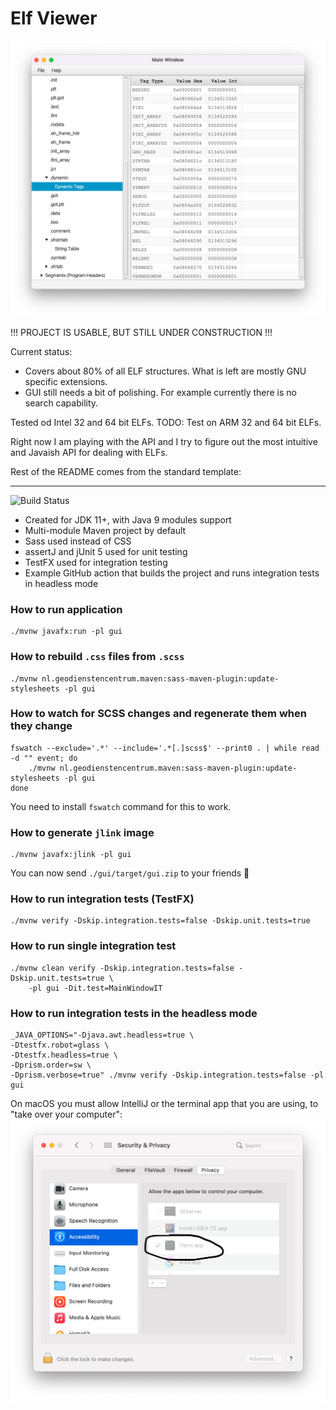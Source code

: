 # Elf Viewer

![Main Window](./docs/screen1.png)

!!! PROJECT IS USABLE, BUT STILL UNDER CONSTRUCTION !!!

Current status:
* Covers about 80% of all ELF structures. What is left are mostly GNU specific extensions.
* GUI still needs a bit of polishing. For example currently there is no search capability.

Tested od Intel 32 and 64 bit ELFs.
TODO: Test on ARM 32 and 64 bit ELFs.

Right now I am playing with the API and I try to figure out the most
intuitive and Javaish API for dealing with ELFs.

Rest of the README comes from the standard template:

---

![Build Status](https://github.com/marcin-chwedczuk/elf-viewer/actions/workflows/ci.yaml/badge.svg)

* Created for JDK 11+, with Java 9 modules support
* Multi-module Maven project by default
* Sass used instead of CSS
* assertJ and jUnit 5 used for unit testing
* TestFX used for integration testing
* Example GitHub action that builds the project and runs integration tests in headless mode

### How to run application
```
./mvnw javafx:run -pl gui
```

### How to rebuild `.css` files from `.scss`
```
./mvnw nl.geodienstencentrum.maven:sass-maven-plugin:update-stylesheets -pl gui
```

### How to watch for SCSS changes and regenerate them when they change
```
fswatch --exclude='.*' --include='.*[.]scss$' --print0 . | while read -d "" event; do
    ./mvnw nl.geodienstencentrum.maven:sass-maven-plugin:update-stylesheets -pl gui 
done
```
You need to install `fswatch` command for this to work.

### How to generate `jlink` image
```
./mvnw javafx:jlink -pl gui 
```
You can now send `./gui/target/gui.zip` to your friends :tada:

### How to run integration tests (TestFX)
```
./mvnw verify -Dskip.integration.tests=false -Dskip.unit.tests=true
```

### How to run single integration test
```
./mvnw clean verify -Dskip.integration.tests=false -Dskip.unit.tests=true \
    -pl gui -Dit.test=MainWindowIT
```

### How to run integration tests in the headless mode
```
_JAVA_OPTIONS="-Djava.awt.headless=true \
-Dtestfx.robot=glass \
-Dtestfx.headless=true \
-Dprism.order=sw \
-Dprism.verbose=true" ./mvnw verify -Dskip.integration.tests=false -pl gui 
```

On macOS you must allow IntelliJ or the terminal app that you are using,
to "take over your computer":
![macOS settings needed for IT](docs/macOS-it-perm.png)


